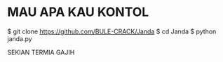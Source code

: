 # MAU APA KAU KONTOL
$ git clone https://github.com/BULE-CRACK/Janda
$ cd Janda
$ python janda.py



SEKIAN TERMIA GAJIH
